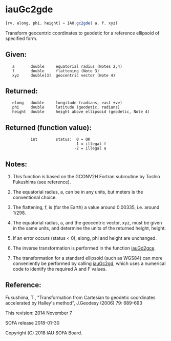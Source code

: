 # iauGc2gde

```js
[rv, elong, phi, height] = IAU.gc2gde( a, f, xyz)
```

Transform geocentric coordinates to geodetic for a reference
ellipsoid of specified form.

## Given:
```
   a       double     equatorial radius (Notes 2,4)
   f       double     flattening (Note 3)
   xyz     double[3]  geocentric vector (Note 4)
```

## Returned:
```
   elong   double     longitude (radians, east +ve)
   phi     double     latitude (geodetic, radians)
   height  double     height above ellipsoid (geodetic, Note 4)
```

## Returned (function value):
```
           int        status:  0 = OK
                              -1 = illegal f
                              -2 = illegal a
```

## Notes:

1) This function is based on the GCONV2H Fortran subroutine by
   Toshio Fukushima (see reference).

2) The equatorial radius, a, can be in any units, but meters is
   the conventional choice.

3) The flattening, f, is (for the Earth) a value around 0.00335,
   i.e. around 1/298.

4) The equatorial radius, a, and the geocentric vector, xyz,
   must be given in the same units, and determine the units of
   the returned height, height.

5) If an error occurs (status < 0), elong, phi and height are
   unchanged.

6) The inverse transformation is performed in the function
   [iauGd2gce][1].

7) The transformation for a standard ellipsoid (such as WGS84) can
   more conveniently be performed by calling [iauGc2gd][2], which uses a
   numerical code to identify the required A and F values.

## Reference:

   Fukushima, T., "Transformation from Cartesian to geodetic
   coordinates accelerated by Halley's method", J.Geodesy (2006)
   79: 689-693

This revision:  2014 November 7

SOFA release 2018-01-30

Copyright (C) 2018 IAU SOFA Board.

[1]: iau.gd2gce.md
[2]: iau.gc2gd.md
